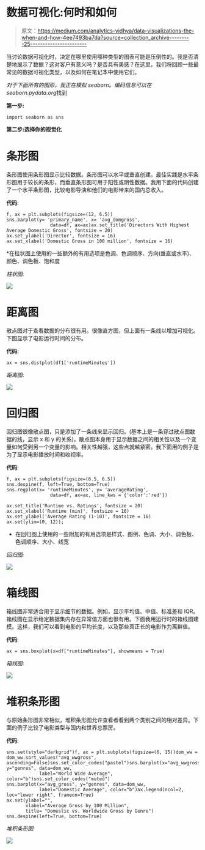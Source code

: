 # 数据可视化:何时和如何

> 原文：<https://medium.com/analytics-vidhya/data-visualizations-the-when-and-how-4ee7493ba7da?source=collection_archive---------25----------------------->

当讨论数据可视化时，决定在哪里使用哪种类型的图表可能是压倒性的。我是否清楚地展示了数据？这对客户有意义吗？是否具有美感？在这里，我们将回顾一些最常见的数据可视化类型，以及如何在笔记本中使用它们。

*对于下面所有的图形，我正在模拟 seaborn。编码信息可以在 seaborn.pydata.org*找到

**第一步:**

`import seaborn as sns`

**第二步:选择你的视觉化**

# 条形图

条形图使用条形图显示比较数据。条形图可以水平或垂直创建。最佳实践是水平条形图用于较长的条形，而垂直条形图可用于阳性或阴性数据。我用下面的代码创建了一个水平条形图，比较电影导演和他们的电影带来的国内总收入。

**代码**:

```
f, ax = plt.subplots(figsize=(12, 6.5))
sns.barplot(y= 'primary_name', x= 'avg_domgross',
                data=df, ax=ax)ax.set_title('Directors With Highest Average Domestic Gross', fontsize = 20)
ax.set_ylabel('Director', fontsize = 16)
ax.set_xlabel('Domestic Gross in 100 million', fontsize = 16)
```

*在柱状图上使用的一些额外的有用选项是色调、色调顺序、方向(垂直或水平)、颜色、调色板、饱和度

*柱状图*:

![](img/7b9b97e138589bf1166705b65a805da4.png)

# 距离图

散点图对于查看数据的分布很有用。很像直方图，但上面有一条线以增加可视化。下图显示了电影运行时间的分布。

**代码:**

```
ax = sns.distplot(df1['runtimeMinutes'])
```

*距离图*:

![](img/8a9063005ac699744addf01b6bf10e13.png)

# 回归图

回归图很像散点图，只是添加了一条线来显示回归。(基本上是一条穿过散点图数据的线，显示 x 和 y 的关系)。散点图本身用于显示数据之间的相关性以及一个变量如何受到另一个变量的影响。相关性越强，这些点就越紧密。我下面用的例子是为了显示电影播放时间和收视率。

**代码**:

```
f, ax = plt.subplots(figsize=(6.5, 6.5))
sns.despine(f, left=True, bottom=True)
sns.regplot(x= 'runtimeMinutes', y= 'averageRating',
                data=df, ax=ax, line_kws = {'color':'red'})

ax.set_title('Runtime vs. Ratings', fontsize = 20)
ax.set_xlabel('Runtime (min)', fontsize = 16)
ax.set_ylabel('Average Rating (1-10)', fontsize = 16)
ax.set(ylim=(0, 12));
```

*   在回归图上使用的一些附加的有用选项是样式、图例、色调、大小、调色板、色调顺序、大小、线宽

*回归图:*

![](img/22861fdeae428cab472bd5106ce862af.png)

# 箱线图

箱线图非常适合用于显示细节的数据。例如，显示平均值、中值、标准差和 IQR。箱线图在显示给定数据集内存在异常值方面也很有用。下面我用运行时的箱线图建模。这样，我们可以看到电影的平均长度，以及那些真正长的电影作为离群值。

**代码**:

```
ax = sns.boxplot(x=df["runtimeMinutes"], showmeans = True)
```

*箱线图*:

![](img/48017046fed7e92a7bdaadc47758792f.png)

# 堆积条形图

与原始条形图非常相似，堆积条形图允许查看者看到两个类别之间的相对差异。下面的例子比较了电影类型与国内和世界总票房。

**代码**:

```
sns.set(style="darkgrid")f, ax = plt.subplots(figsize=(6, 15))dom_ww = dom_ww.sort_values("avg_wwgross", ascending=False)sns.set_color_codes("pastel")sns.barplot(x="avg_wwgross", y="genres", data=dom_ww,
            label="World Wide Average", color="b")sns.set_color_codes("muted")
sns.barplot(x="avg_gross", y="genres", data=dom_ww,
            label="Domestic Average", color="b")ax.legend(ncol=2, loc="lower right", frameon=True)
ax.set(ylabel="",
       xlabel="Average Gross by 100 Million",
       title= "Domestic vs. Worldwide Gross by Genre")
sns.despine(left=True, bottom=True)
```

*堆积条形图:*

![](img/fcde904a906e6c565b3239780cf63dea.png)
